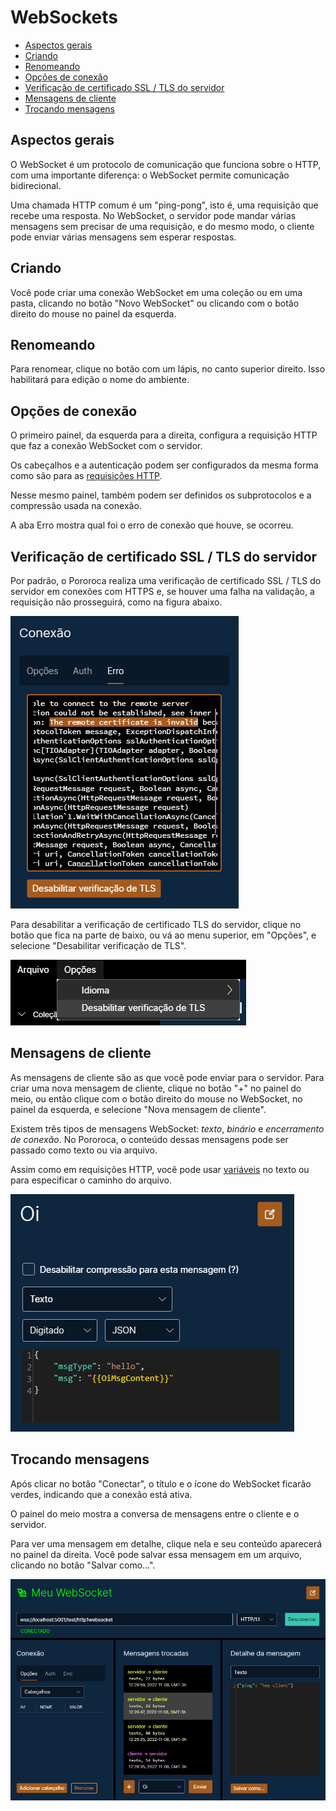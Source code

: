 # WebSockets

* [Aspectos gerais](#aspectos-gerais)
* [Criando](#criando)
* [Renomeando](#renomeando)
* [Opções de conexão](#opções-de-conexão)
* [Verificação de certificado SSL / TLS do servidor](#verificação-de-certificado-ssl--tls-do-servidor)
* [Mensagens de cliente](#mensagens-de-cliente)
* [Trocando mensagens](#trocando-mensagens)

## Aspectos gerais

O WebSocket é um protocolo de comunicação que funciona sobre o HTTP, com uma importante diferença: o WebSocket permite comunicação bidirecional.

Uma chamada HTTP comum é um "ping-pong", isto é, uma requisição que recebe uma resposta. No WebSocket, o servidor pode mandar várias mensagens sem precisar de uma requisição, e do mesmo modo, o cliente pode enviar várias mensagens sem esperar respostas.

## Criando

Você pode criar uma conexão WebSocket em uma coleção ou em uma pasta, clicando no botão "Novo WebSocket" ou clicando com o botão direito do mouse no painel da esquerda.

## Renomeando

Para renomear, clique no botão com um lápis, no canto superior direito. Isso habilitará para edição o nome do ambiente.

## Opções de conexão

O primeiro painel, da esquerda para a direita, configura a requisição HTTP que faz a conexão WebSocket com o servidor.

Os cabeçalhos e a autenticação podem ser configurados da mesma forma como são para as [requisições HTTP](./Requisi%C3%A7%C3%B5esHttp.md).

Nesse mesmo painel, também podem ser definidos os subprotocolos e a compressão usada na conexão.

A aba Erro mostra qual foi o erro de conexão que houve, se ocorreu.

## Verificação de certificado SSL / TLS do servidor

Por padrão, o Pororoca realiza uma verificação de certificado SSL / TLS do servidor em conexões com HTTPS e, se houver uma falha na validação, a requisição não prosseguirá, como na figura abaixo.

![ExemploFalhaValidaçãoCertificadoTLSWs](./imgs/ws_tls_certificate_validation_failure_example.png)

Para desabilitar a verificação de certificado TLS do servidor, clique no botão que fica na parte de baixo, ou vá ao menu superior, em "Opções", e selecione "Desabilitar verificação de TLS".

![DesabilitarVerificaçãoCertificadoTLS](./imgs/disable_tls_certificate_check.png)

## Mensagens de cliente

As mensagens de cliente são as que você pode enviar para o servidor. Para criar uma nova mensagem de cliente, clique no botão "+" no painel do meio, ou então clique com o botão direito do mouse no WebSocket, no painel da esquerda, e selecione "Nova mensagem de cliente".

Existem três tipos de mensagens WebSocket: *texto*, *binário* e *encerramento de conexão*. No Pororoca, o conteúdo dessas mensagens pode ser passado como texto ou via arquivo.

Assim como em requisições HTTP, você pode usar [variáveis](./Vari%C3%A1veis.md) no texto ou para especificar o caminho do arquivo.

![ExemploMensagemDeClienteWs](./imgs/ws_client_msg_example.png)

## Trocando mensagens

Após clicar no botão "Conectar", o título e o ícone do WebSocket ficarão verdes, indicando que a conexão está ativa.

O painel do meio mostra a conversa de mensagens entre o cliente e o servidor.

Para ver uma mensagem em detalhe, clique nela e seu conteúdo aparecerá no painel da direita. Você pode salvar essa mensagem em um arquivo, clicando no botão "Salvar como…".

![ExemploConversaWs](./imgs/ws_exchanged_msgs_example.png)